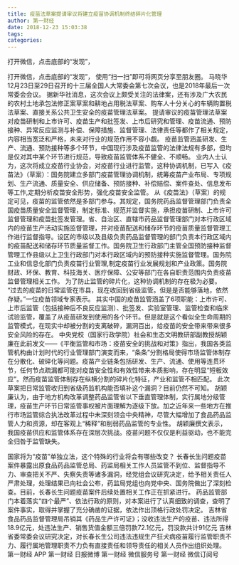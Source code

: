```yaml
---
title: 疫苗法草案提请审议将建立疫苗协调机制终结碎片化管理
author: 第一财经
date: 2018-12-23 15:03:38
tags: 
categories: 
---
```

打开微信，点击底部的“发现”，
<!-- more -->
打开微信，点击底部的“发现”，
使用“扫一扫”即可将网页分享至朋友圈。
马晓华
12月23日至29日召开的十三届全国人大常委会第七次会议，也是2018年最后一次常委会会议。
据新华社消息，这次会议上颇受关注的法律案，还有涉及广大农民的农村土地承包法修正案草案和耕地占用税法草案、购车人十分关心的车辆购置税法草案、直接关系公共卫生安全的疫苗管理法草案。
提请审议的疫苗管理法草案对疫苗研制和上市许可、疫苗生产和批签发、上市后研究和管理、疫苗流通、预防接种、异常反应监测与补偿、保障措施、监督管理、法律责任等都作了相关规定，内容相当宽泛和严格，未来对行业的规范作用不容小觑。
疫苗监管涵盖研发、生产、流通、预防接种等多个环节，中国现行涉及疫苗监管的法律法规有多部，但均是仅对其中某个环节进行规范，导致疫苗监管体系不健全、不顺畅。
业内人士认为，这次将成立疫苗行业协会，对疫苗行业进行监管。这种协调机制，已写入《疫苗法》（草案）：国务院建立多部门疫苗管理协调机制，统筹疫苗产业布局、专项规划、生产流通、质量安全、供应储备、预防接种、补偿赔偿、案件查处、信息发布等工作,定期分析疫苗安全形势，强化疫苗安全监管。
从《疫苗法》（草案）的规定可见，疫苗的监管依然是多部门参与。其规定，国务院药品监督管理部门负责全国疫苗质量安全监督管理，制定标准、规范并监督实施，承担疫苗研制、上市许可监督管理和疫苗批签发管理。省、自治区、直辖市药品监督管理部门对本行政区域内的疫苗生产活动实施监督管理，并对疫苗配送和储存环节的疫苗质量监督管理工作进行监督指导。设区的市级以及县级负责药品监督管理的部门负责本行政区域内的疫苗配送和储存环节质量监督工作。国务院卫生行政部门主管全国预防接种监督管理工作县级以上卫生行政部门对本行政区域内的预防接种实施监督管理。国务院工业和信息化部门负责疫苗行业管理,制定疫苗行业发展规划和产业政策。国务院财政、环保、教育、科技海关、医疗保障、公安等部门在各自职责范围内负责疫苗监督管理相关工作。
为了防止监管的碎片化，这种协调机制的存在极为必要。
“过去的疫苗的日常监管在市县，现在收回到省级监管。但是是否能够落地，依然存疑。”一位疫苗领域专家表示。
其实中国的疫苗监管涵盖了6项职能：上市许可、上市后监管（包括接种后不良反应监测）、批签发、实验室管理、监管检查和临床试验监管，覆盖了从疫苗研发到使用的各个环节。但是就是这个看似全生命周期的监管模式，在现实中却被分割的支离破碎，漏洞百出，给疫苗的安全带来带来很多安全风险的存在。
中央党校（国家行政学院）社会和生态文明教研部副教授胡颖廉在此前发文——《平衡监管和市场：疫苗安全的挑战和对策》指出，我国各类监管机构由计划时代的行业管理部门演变而来，“条条”分割格局使得市场监管体制存在分散化、破碎化等问题。疫苗产业链条包括研发、生产、流通、使用等连贯环节，任何节点疏漏都可能对疫苗安全性和有效性带来本质影响，存在明显“短板效应”。然而疫苗监管体制存在纵横分割的碎片化特征，产业和监管不相匹配。
此次草案把日常监管收归到省级药监机构能否填补这个漏洞？目前仍然不可知。
胡颖廉认为，由于地方机构改革调整药品监管省以下垂直管理体制，实行属地分级管理，疫苗生产环节日常监管事权被片面理解为逐级下放。加之近年来一些地方在推行市场监管综合执法改革过程中未深刻领会中央精神，尽管大幅增加了食品药品监管人力和资源，却在客观上“稀释”和削弱药品监管的专业性。
胡颖廉撰文表示，我国疫苗供应和监管体系存在深层次挑战。疫苗问题不仅仅是利益驱动，也不能完全归咎于监管缺失。
 
 
国家将为“疫苗”单独立法，这个特殊的行业将会有哪些改变？
长春长生问题疫苗案件暴露出原食品药品监管总局、药监局相关工作人员监管不到位、监督指导不力、审查把关不严、失察失责等诸多漏洞，经党组会议研究决定，给予相关责任人严肃处理，处理结果已向社会公布，药监局党组也向党中央、国务院做出了深刻检查。目前，长春长生问题疫苗案件后续处置相关工作正在抓紧进行。
药品监管部门本着落实“四个最严”、依法行政的原则，对本案进行了认真细致的调查，查明了案件事实，取得并掌握了充分确凿的证据，依法作出顶格行政处罚决定。
吉林省食品药品监督管理局吊销其《药品生产许可证》；没收违法生产的疫苗、违法所得18.9亿元，处违法生产、销售货值金额三倍罚款72.1亿元，罚没款共计91亿元
吉林省委常委会议研究决定，对长春长生公司违法违规生产狂犬病疫苗履行监管职责不力、履行属地管理职责不力负有直接责任和领导责任的相关人员作出组织处理。
第一财经
APP
第一财经
日报微博
第一财经
微信服务号
第一财经
微信订阅号
